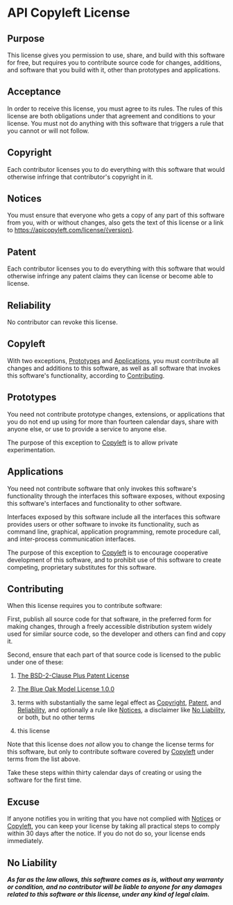 # API Copyleft License

## Purpose

<!-- See https://writing.kemitchell.com/2019/01/10/Discipline-Stated-Purpose.html -->

This license gives you permission to use, share, and build with this software for free, but requires you to contribute source code for changes, additions, and software that you build with it, other than prototypes and applications.

<!-- Compare Parity, which does not make any permissive allowance for applications integrating the software being licensed: "This license lets you use and share this software for free, as long as you contribute software you make with it." -->

## Acceptance

In order to receive this license, you must agree to its rules.  The rules of this license are both obligations under that agreement and conditions to your license.  You must not do anything with this software that triggers a rule that you cannot or will not follow.

<!-- Because the license puts significant obligations on the licensee, we need to dispel confusion about legal characterization and remedies. To head off wasteful arguments in uncharted legal territory, expressly recite both contract and license.  The terms alone cannot establish contract. But in the likely event that facts do, clarify the consequences. -->

<!-- The final sentence goes to impossibility and frustration.  It may not be necessary, but we'd all better avoid the argument. -->

## Copyright

Each contributor licenses you to do everything with this software that would otherwise infringe that contributor's copyright in it.

<!-- Identical to the Copyright section of the Blue Oak Model License 1.0.0 -->

## Notices

You must ensure that everyone who gets a copy of any part of this software from you, with or without changes, also gets the text of this license or a link to <https://apicopyleft.com/license/{version}>.

<!-- Derived from to the Copyright section of the Blue Oak Model License 1.0.0 -->

## Patent

Each contributor licenses you to do everything with this software that would otherwise infringe any patent claims they can license or become able to license.

<!-- Identical to the Patent section of the Blue Oak Model License 1.0.0 -->

<!-- Note that Contributing requires a strong patent grant. -->

## Reliability

No contributor can revoke this license.

<!-- Identical to the Reliability section of the Blue Oak Model License 1.0.0 -->

<!-- Express irrevocability.  Note that headings are _not_ disclaimed, and Reliance evokes the relevant legal concept. -->

## Copyleft

With two exceptions, [Prototypes](#prototypes) and [Applications](#applications), you must contribute all changes and additions to this software, as well as all software that invokes this software's functionality, according to [Contributing](#contributing).

<!-- Compare MongoDB's statements on AGPLv3 https://www.mongodb.com/blog/post/the-agpl and SSPLv1 https://www.mongodb.com/licensing/server-side-public-license/faq#implications -->

## Prototypes

You need not contribute prototype changes, extensions, or applications that you do not end up using for more than fourteen calendar days, share with anyone else, or use to provide a service to anyone else.

<!-- See https://github.com/kemitchell/shared-component-license/issues/15 -->

The purpose of this exception to [Copyleft](#copyleft) is to allow private experimentation.

## Applications

You need not contribute software that only invokes this software's functionality through the interfaces this software exposes, without exposing this software's interfaces and functionality to other software.

Interfaces exposed by this software include all the interfaces this software provides users or other software to invoke its functionality, such as command line, graphical, application programming, remote procedure call, and inter-process communication interfaces.

The purpose of this exception to [Copyleft](#copyleft) is to encourage cooperative development of this software, and to prohibit use of this software to create competing, proprietary substitutes for this software.

## Contributing

When this license requires you to contribute software:

<!-- This language functions like a defined term, without falling back on lawyerly conventions that alienate non-lawyer readers. -->

First, publish all source code for that software, in the preferred form for making changes, through a freely accessible distribution system widely used for similar source code, so the developer and others can find and copy it.

<!-- FSF has objected to licenses that require sending code back to the licensor specifically. -->

<!-- On criterion 10 of the Open Source Definition, see https://writing.kemitchell.com/2018/11/05/OSD-Copyleft-Regulation.html#technology-neutrality -->

Second, ensure that each part of that source code is licensed to the public under one of these:

1.  [The BSD-2-Clause Plus Patent License](https://spdx.org/licenses/BSD-2-Clause-Patent.html)

2.  [The Blue Oak Model License 1.0.0](https://spdx.org/licenses/BlueOak-1.0.0.html)

3.  terms with substantially the same legal effect as [Copyright](#copyright), [Patent](#patent), and [Reliability](#reliability), and optionally a rule like [Notices](#notices), a disclaimer like [No Liability](#no-liability), or both, but no other terms

4.  this license

<!-- Note that criterion 3 of the Open Source Definition requires permitting licensing on the same terms: https://writing.kemitchell.com/2018/11/05/OSD-Copyleft-Regulation.html#allow-the-same-terms-for-derived-works -->

<!-- Note that BSD-2-Clause-Patent's patent grant follows Apache 2.0's approach to scope. -->

Note that this license does _not_ allow you to change the license terms for this software, but only to contribute software covered by [Copyleft](#copyleft) under terms from the list above.

Take these steps within thirty calendar days of creating or using the software for the first time.

## Excuse

If anyone notifies you in writing that you have not complied with [Notices](#notices) or [Copyleft](#copyleft), you can keep your license by taking all practical steps to comply within 30 days after the notice.  If you do not do so, your license ends immediately.

## No Liability

***As far as the law allows, this software comes as is, without any warranty or condition, and no contributor will be liable to anyone for any damages related to this software or this license, under any kind of legal claim.***

<!-- Plain text renderings of the license should use symbols, like asterisks, rather than ALL CAPS, for conspicuity. -->

